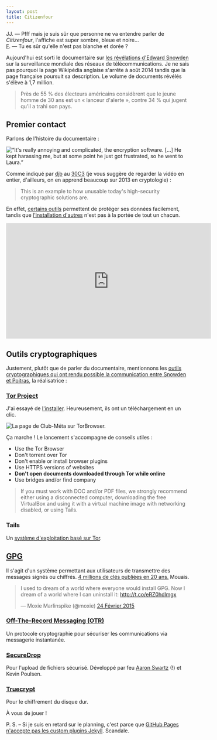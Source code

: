 ```yaml
---
layout: post
title: Citizenfour
---
```


<p class="message">JJ. — Pfff mais je suis sûr que personne ne va entendre parler de <em>Citizenfour</em>, l'affiche est super sombre, bleue et noire…<br />
<a href="http://semantic.supelec.fr/popineau/" target="_blank">F</a>. — Tu es sûr qu'elle n'est pas blanche et dorée ?</p>

Aujourd'hui est sorti le documentaire sur [les révélations d'Edward Snowden](http://fr.wikipedia.org/wiki/Révélations_d%27Edward_Snowden) sur la surveillance mondiale des réseaux de télécommunications. <span class="meta">Je ne sais pas pourquoi la page Wikipédia anglaise s'arrête à août 2014 tandis que la page française poursuit sa description.</span> Le volume de documents révélés s'élève à 1,7 million.

> Près de 55 % des électeurs américains considèrent que le jeune homme de 30 ans est un « lanceur d'alerte », contre 34 % qui jugent qu'il a trahi son pays.

## Premier contact

Parlons de l'histoire du documentaire :

<img src="{{ site.baseurl }}public/img/greenwald.png" alt="“It's really annoying and complicated, the encryption software. […] He kept harassing me, but at some point he just got frustrated, so he went to Laura.”" />

Comme indiqué par [djb](http://cr.yp.to/djb.html) au [30C3](http://en.wikipedia.org/wiki/Chaos_Communication_Congress) <span class="meta">(je vous suggère de regarder la vidéo en entier, d'ailleurs, on en apprend beaucoup sur 2013 en cryptologie)</span> :

> This is an example to how unusable today's high-security cryptographic solutions are.

En effet, [certains outils](https://www.torproject.org) permettent de protéger ses données facilement, tandis que [l'installation d'autres](https://www.gnupg.org) n'est pas à la portée de tout un chacun.

<iframe width="560" height="315" src="https://www.youtube.com/embed/HJB1mYEZPPA?t=9m30s" frameborder="0" allowfullscreen></iframe>

## Outils cryptographiques

Justement, plutôt que de parler du documentaire, mentionnons les [outils cryptographiques qui ont rendu possible la communication entre Snowden et Poitras](http://www.wired.com/2014/10/laura-poitras-crypto-tools-made-snowden-film-possible/), la réalisatrice :

### [Tor Project](http://fr.wikipedia.org/wiki/Tor_(réseau))

J'ai essayé de [l'installer](https://www.torproject.org). Heureusement, ils ont un téléchargement en un clic.

<img src="{{ site.baseurl }}public/img/tor.png" alt="La page de Club-Méta sur TorBrowser." />

Ça marche ! Le lancement s'accompagne de conseils utiles :

- Use the Tor Browser
- Don't torrent over Tor
- Don't enable or install browser plugins
- Use HTTPS versions of websites
- **Don't open documents downloaded through Tor while online**
- Use bridges and/or find company

> If you must work with DOC and/or PDF files, we strongly recommend either using a disconnected computer, downloading the free VirtualBox and using it with a virtual machine image with networking disabled, or using Tails.

### Tails

Un [système d'exploitation basé sur Tor](https://tails.boum.org).

## [GPG](http://fr.wikipedia.org/wiki/GNU_Privacy_Guard)

Il s'agit d'un système permettant aux utilisateurs de transmettre des messages signés ou chiffrés. [4 millions de clés publiées en 20 ans.](http://www.thoughtcrime.org/blog/gpg-and-me/) Mouais.

<blockquote class="twitter-tweet" lang="fr"><p>I used to dream of a world where everyone would install GPG. Now I dream of a world where I can uninstall it: <a href="http://t.co/eRZ0hdlmgx">http://t.co/eRZ0hdlmgx</a></p>&mdash; Moxie Marlinspike (@moxie) <a href="https://twitter.com/moxie/status/570358236806668288">24 Février 2015</a></blockquote> <script async src="//platform.twitter.com/widgets.js" charset="utf-8"></script>

### [Off-The-Record Messaging (OTR)](http://fr.wikipedia.org/wiki/Off-the-Record_Messaging)

Un protocole cryptographie pour sécuriser les communications via messagerie instantanée.

### [SecureDrop](https://en.wikipedia.org/wiki/SecureDrop)

Pour l'upload de fichiers sécurisé. Développé par feu [Aaron Swartz](https://fr.wikipedia.org/wiki/Aaron_Swartz) (!) et Kevin Poulsen.

### [Truecrypt](https://fr.wikipedia.org/wiki/TrueCrypt)

Pour le chiffrement du disque dur.

À vous de jouer !

<p class="message">P. S. – Si je suis en retard sur le planning, c'est parce que <a href="https://arademaker.github.io/blog/2011/12/01/github-pages-jekyll-plugins">GitHub Pages n'accepte pas les custom plugins Jekyll</a>. Scandale.</p>
